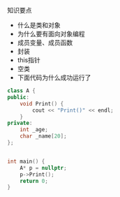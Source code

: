 知识要点

- 什么是类和对象
- 为什么要有面向对象编程
- 成员变量、成员函数
- 封装
- this指针
- 空类
- 下面代码为什么成功运行了

```c++
class A {
public:
	void Print() {
		cout << "Print()" << endl;
	}
private:
	int _age;
	char _name[20];
};


int main() {
	A* p = nullptr;
	p->Print();
	return 0;
}
```

